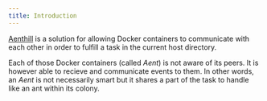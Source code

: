```yaml
---
title: Introduction
---
```


[Aenthill](https://github.com/aenthill/aenthill) is a solution for allowing Docker containers to communicate with each other in order to fulfill a task in the current host directory.

Each of those Docker containers (called *Aent*) is not aware of its peers. It is however able to recieve and communicate events to them. In other words, an *Aent* is not necessarily smart
but it shares a part of the task to handle like an ant within its colony.